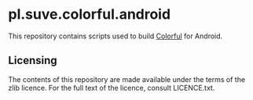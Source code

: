 # pl.suve.colorful.android

This repository contains scripts used to build
[Colorful](https://github.com/suve/LD25) for Android.

## Licensing

The contents of this repository are made available
under the terms of the zlib licence.
For the full text of the licence, consult LICENCE.txt.
